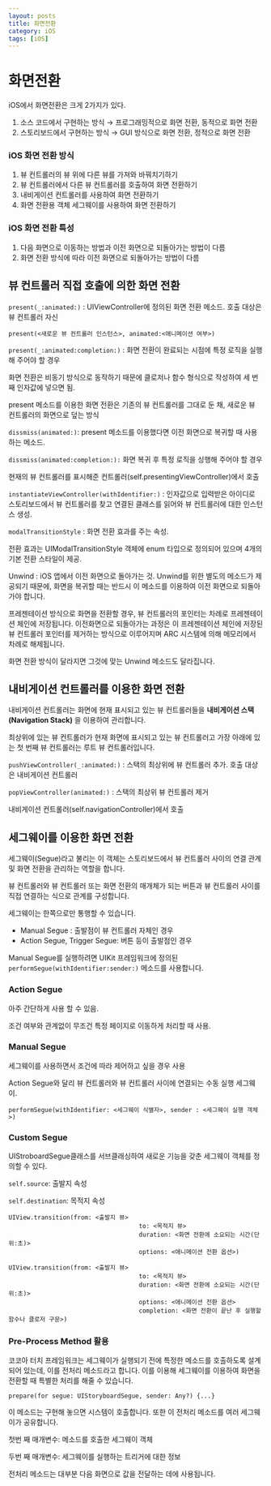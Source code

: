 ```yaml
---
layout: posts
title: 화면전환
category: iOS
tags: [iOS]
---
```



# 화면전환

iOS에서 화면전환은 크게 2가지가 있다.

1. 소스 코드에서 구현하는 방식 → 프로그래밍적으로 화면 전환, 동적으로 화면 전환
2. 스토리보드에서 구현하는 방식 → GUI 방식으로 화면 전환, 정적으로 화면 전환

### iOS 화면 전환 방식

1. 뷰 컨트롤러의 뷰 위에 다른 뷰를 가져와 바꿔치기하기
2. 뷰 컨트롤러에서 다른 뷰 컨트롤러를 호출하여 화면 전환하기
3. 내비게이션 컨트롤러를 사용하여 화면 전환하기
4. 화면 전환용 객체 세그웨이를 사용하여 화면 전환하기

### iOS 화면 전환 특성

1. 다음 화면으로 이동하는 방법과 이전 화면으로 되돌아가는 방법이 다름
2. 화면 전환 방식에 따라 이전 화면으로 되돌아가는 방법이 다름

## 뷰 컨트롤러 직접 호출에 의한 화면 전환

`present(_:animated:)` : UIViewController에 정의된 화면 전환 메소드. 호출 대상은 뷰 컨트롤러 자신

`present(<새로운 뷰 컨트롤러 인스턴스>, animated:<애니메이션 여부>)`

`present(_:animated:completion:)` : 화면 전환이 완료되는 시점에 특정 로직을 실행해 주어야 할 경우

화면 전환은 비동기 방식으로 동작하기 때문에 클로저나 함수 형식으로 작성하여 세 번째 인자값에 넣으면 됨.

present 메소드를 이용한 화면 전환은 기존의 뷰 컨트롤러를 그대로 둔 채, 새로운 뷰 컨트롤러의 화면으로 덮는 방식

`dissmiss(animated:)`: present 메소드를 이용했다면 이전 화면으로 복귀할 때 사용하는 메소드.

`dissmiss(animated:completion:):` 화면 복귀 후 특정 로직을 싱행해 주어야 할 경우

현재의 뷰 컨트롤러를 표시해준 컨트롤러(self.presentingViewController)에서 호출

`instantiateViewController(withIdentifier:)` : 인자값으로 입력받은 아이디로 스토리보드에서 뷰 컨트롤러를 찾고 연결된 클래스를 읽어와 뷰 컨트롤러에 대한 인스턴스 생성.

`modalTransitionStyle` : 화면 전환 효과를 주는 속성. 

전환 효과는 UIModalTransitionStyle 객체에 enum 타입으로 정의되어 있으며 4개의 기본 전환 스타일이 제공.

Unwind : iOS 앱에서 이전 화면으로 돌아가는 것. Unwind를 위한 별도의 메소드가 제공되기 때문에, 화면을 복귀할 때는 반드시 이 메소드를 이용하여 이전 화면으로 되돌아가야 합니다.

프레젠테이션 방식으로 화면을 전환할 경우, 뷰 컨트롤러의 포인터는 차례로 프레젠테이션 체인에 저장됩니다. 이전화면으로 되돌아가는 과정은 이 프레젠테이션 체인에 저장된 뷰 컨트롤러 포인터를 제거하는 방식으로 이루어지며 ARC 시스템에 의해 메모리에서 차례로 해제됩니다.

화면 전환 방식이 달라지면 그것에 맞는 Unwind 메소드도 달라집니다.

## 내비게이션 컨트롤러를 이용한 화면 전환

내비게이션 컨트롤러는 화면에 현재 표시되고 있는 뷰 컨트롤러들을 **내비게이션 스택(Navigation Stack)** 을 이용하여 관리합니다. 

최상위에 있는 뷰 컨트롤러가 현재 화면에 표시되고 있는 뷰 컨트롤러고 가장 아래에 있는 첫 번째 뷰 컨트롤러는 루트 뷰 컨트롤러입니다.

`pushViewController(_:animated:)` : 스택의 최상위에 뷰 컨트롤러 추가. 호출 대상은 내비게이션 컨트롤러

`popViewController(animated:)` : 스택의 최상위 뷰 컨트롤러 제거

내비게이션 컨트롤러(self.navigationController)에서 호출

## 세그웨이를 이용한 화면 전환

세그웨이(Segue)라고 불리는 이 객체는 스토리보드에서 뷰 컨트롤러 사이의 연결 관계 및 화면 전환을 관리하는 역할을 합니다.

뷰 컨트롤러와 뷰 컨트롤러 또는 화면 전환의 매개체가 되는 버튼과 뷰 컨트롤러 사이를 직접 연결하는 식으로 관계를 구성합니다.

세그웨이는 한쪽으로만 통행할 수 있습니다.

- Manual Segue : 출발점이 뷰 컨트롤러 자체인 경우
- Action Segue, Trigger Segue: 버튼 등이 출발점인 경우

Manual Segue를 실행하려면 UIKit 프레임워크에 정의된 `performSegue(withIdentifier:sender:)` 메소드를 사용합니다.

### Action Segue

아주 간단하게 사용 할 수 있음.

조건 여부와 관계없이 무조건 특정 페이지로 이동하게 처리할 때 사용.

### Manual Segue

세그웨이를 사용하면서 조건에 따라 제어하고 싶을 경우 사용

Action Segue와 달리 뷰 컨트롤러와 뷰 컨트롤러 사이에 연결되는 수동 실행 세그웨이.

`performSegue(withIdentifier: <세그웨이 식별자>, sender : <세그웨이 실행 객체>)`

### Custom Segue

UIStroboardSegue클래스를 서브클래싱하여 새로운 기능을 갖춘 세그웨이 객체를 정의할 수 있다.

`self.source`: 출발지 속성

`self.destination`: 목적지 속성

    UIView.transition(from: <출발지 뷰>
                                        to: <목적지 뷰>
                                        duration: <화면 전환에 소요되는 시간(단위:초)>
                                        options: <애니메이션 전환 옵션>)
    
    UIView.transition(from: <출발지 뷰>
                                        to: <목적지 뷰>
                                        duration: <화면 전환에 소요되는 시간(단위:초)>
                                        options: <애니메이션 전환 옵션>
                                        completion: <화면 전환이 끝난 후 실행할 함수나 클로저 구문>)

### Pre-Process Method 활용

코코아 터치 프레임워크는 세그웨이가 실행되기 전에 특정한 메소드를 호출하도록 설계되어 있는데, 이를 전처리 메소드라고 합니다. 이를 이용해 세그웨이를 이용하여 화면을 전환할 때 특별한 처리를 해줄 수 있습니다.

`prepare(for segue: UIStoryboardSegue, sender: Any?) {...}`

이 메소드는 구현해 놓으면 시스템이 호출합니다. 또한 이 전처리 메소드를 여러 세그웨이가 공유합니다.

첫번 째 매개변수: 메소드를 호출한 세그웨이 객체

두번 째 매개변수: 세그웨이를 실행하는 트리거에 대한 정보

전처리 메소드는 대부분 다음 화면으로 값을 전달하는 데에 사용됩니다.
